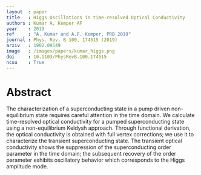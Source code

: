 ```yaml
---
layout  : paper
title   : Higgs Oscillations in time-resolved Optical Conductivity
authors : Kumar A, Kemper AF
year    : 2019
ref     : "A. Kumar and A.F. Kemper, PRB 2019"
journal : Phys. Rev. B 100, 174515 (2019)
arxiv   : 1902.09549
image   : /images/papers/kumar_higgs.png
doi     : 10.1103/PhysRevB.100.174515
ncsu    : True
---
```


# Abstract

The characterization of a superconducting state in a pump driven non-equilibrium state requires careful attention in the time domain. We calculate time-resolved optical conductivity for a pumped superconducting state using a non-equilibrium Keldysh approach. Through functional derivation, the optical conductivity is obtained with full vertex corrections; we use it to characterize the transient superconducting state. The transient optical conductivity shows the suppression of the superconducting order parameter in the time domain; the subsequent recovery of the order parameter exhibits oscillatory behavior which corresponds to the Higgs amplitude mode.
